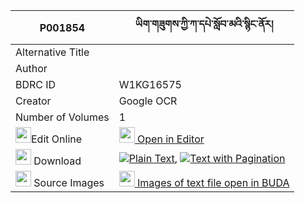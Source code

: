 |P001854|ཡིག་གཟུགས་ཀྱི་ཀ་དཔེ་སློབ་མའི་སྙིང་ནོར། 
| --- | --- 
|Alternative Title |
|Author | 
|BDRC ID | W1KG16575
|Creator | Google OCR
|Number of Volumes| 1
|<img width="25" src="https://img.icons8.com/color/25/000000/edit-property.png">Edit Online| [<img width="25" src="https://avatars.githubusercontent.com/u/45091458?s=200&v=4"> Open in Editor](http://editor.openpecha.org/P001854)
|<img width="25" src="https://img.icons8.com/fluent/48/000000/download-2.png"/>  Download | [![](https://img.icons8.com/color/20/000000/txt.png)Plain Text](https://github.com/Openpecha/P001854/releases/download/v1/yikzuk_kyi_kape_lobma_i_nyingn_plain_P001854.zip), [![](https://img.icons8.com/color/20/000000/txt.png)Text with Pagination](https://github.com/Openpecha/P001854/releases/download/v1/yikzuk_kyi_kape_lobma_i_nyingn_pages_P001854.zip)
|<img width="25" src="https://img.icons8.com/plasticine/100/000000/pictures-folder.png"/>  Source Images | [<img width="25" src="https://library.bdrc.io/icons/BUDA-small.svg"> Images of text file open in BUDA](https://library.bdrc.io/show/bdr:W1KG16575)